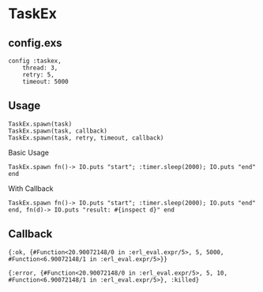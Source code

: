 TaskEx
======

config.exs
----------
```
config :taskex,
    thread: 3,
    retry: 5,
    timeout: 5000
```

Usage
-----

```
TaskEx.spawn(task)
TaskEx.spawn(task, callback)
TaskEx.spawn(task, retry, timeout, callback)
```

Basic Usage

```
TaskEx.spawn fn()-> IO.puts "start"; :timer.sleep(2000); IO.puts "end" end
```

With Callback

```
TaskEx.spawn fn()-> IO.puts "start"; :timer.sleep(2000); IO.puts "end" end, fn(d)-> IO.puts "result: #{inspect d}" end
```


Callback
--------

```
{:ok, {#Function<20.90072148/0 in :erl_eval.expr/5>, 5, 5000, #Function<6.90072148/1 in :erl_eval.expr/5>}}
```

```
{:error, {#Function<20.90072148/0 in :erl_eval.expr/5>, 5, 10, #Function<6.90072148/1 in :erl_eval.expr/5>}, :killed}
```
